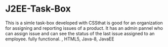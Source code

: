 # J2EE-Task-Box
This is a simle task-box developed with CSSthat is good for an organization for assigning and reporting issues of a product.
It has an admin pannel who can assign issue and can see the status of the last issue assigned to an employee.
fully functional.
<Database Schema not provided>, HTML5, Java-8, JavaEE
